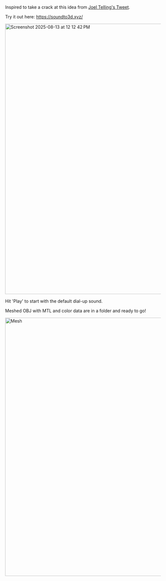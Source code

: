 Inspired to take a crack at this idea from [Joel Telling's Tweet](https://x.com/joeltelling/status/1954712596067885058).

Try it out here: https://soundto3d.xyz/

<img width="1290" height="872" alt="Screenshot 2025-08-13 at 12 12 42 PM" src="https://github.com/user-attachments/assets/77ab0f76-6934-4cea-94b0-4f2a6121808d" />

Hit 'Play' to start with the default dial-up sound.

Meshed OBJ with MTL and color data are in a folder and ready to go!

<img width="1039" height="833" alt="Mesh" src="https://github.com/user-attachments/assets/6f4ca077-5cc0-4e26-ba9c-e311351dabfd" />
